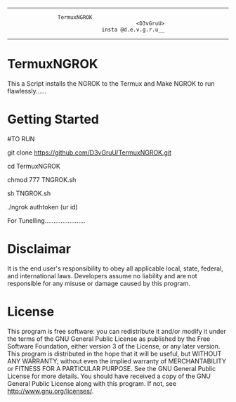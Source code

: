 ------------------------------------------------------
                    TermuxNGROK          
                                             <D3vGruU>
                                  insta @d.e.v.g.r.u__
------------------------------------------------------

# TermuxNGROK

This a Script installs the NGROK to the Termux and Make NGROK to run flawlessly......

# Getting Started

#TO RUN

 git clone https://github.com/D3vGruU/TermuxNGROK.git
 
 cd TermuxNGROK
 
 chmod 777 TNGROK.sh
 
 sh TNGROK.sh
 
 ./ngrok authtoken (ur id)
 
 For Tunelling.......................
 
 # Disclaimar
 It is the end user's responsibility to obey all applicable local, state, federal, and international laws.
 Developers assume no liability and are not responsible for any misuse or damage caused by this program.

 # License 
 This program is free software: you can redistribute it and/or modify it under the terms of the GNU General Public License 
 as published by the Free Software Foundation, either version 3 of the License, or any later version.
 This program is distributed in the hope that it will be useful, but WITHOUT ANY WARRANTY; without even the implied warranty 
 of MERCHANTABILITY or FITNESS FOR A PARTICULAR PURPOSE. See the GNU General Public License for more details.
 You should have received a copy of the GNU General Public License along with this program. If not, see http://www.gnu.org/licenses/.
